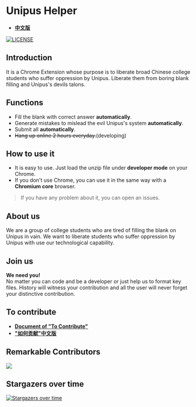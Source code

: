 # Unipus Helper
* **[中文版](./doc/README_CN.md)**

[![LICENSE](https://img.shields.io/badge/license-Anti%20996-blue.svg)](https://github.com/996icu/996.ICU/blob/master/LICENSE)

## Introduction 
It is a Chrome Extension whose purpose is to liberate broad Chinese college students who suffer oppression by Unipus. Liberate them from boring blank filling and Unipus's devils talons. 

## Functions
* Fill the blank with correct answer **automatically**.
* Generate mistakes to mislead the evil Unipus's system **automatically**.
* Submit all **automatically**.
* ~~Hang up online 2 hours everyday.~~(developing)

## How to use it
* It is easy to use. Just load the unzip file under **developer mode** on your Chrome.
* If you don't use Chrome, you can use it in the same way with a **Chromium core** browser.

> If you have any problem about it, you can open an issues.

## About us
We are a group of college students who are tired of filling the blank on Unipus in vain. We want to liberate students who suffer oppression by Unipus with use our technological capability.

## Join us
**We need you!**  
No matter you can code and be a developer or just help us to format key files. History will witness your contribution and all the user will never forget your distinctive contribution.

## To contribute 
* **[Document of "To Contribute"](./doc/ToContribute.md)**
* **["如何贡献"中文版](./doc/ToContribute_CN.md)**

## Remarkable Contributors

<a href="https://github.com/Algebra-FUN/Unipus-Helper/graphs/contributors">
  <img src="https://contrib.rocks/image?repo=Algebra-FUN/Unipus-Helper" />
</a>

## Stargazers over time

[![Stargazers over time](https://starchart.cc/Algebra-FUN/Unipus-Helper.svg)](https://starchart.cc/Algebra-FUN/Unipus-Helper)
